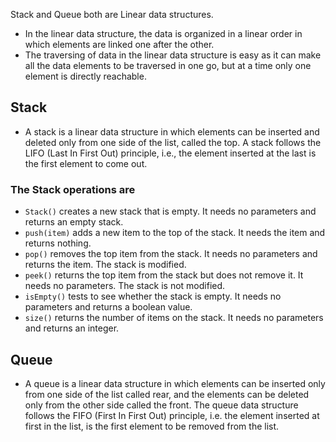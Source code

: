 Stack and Queue both are Linear data structures.
- In the linear data structure, the data is organized in a linear order in which elements are linked one after the other.
- The traversing of data in the linear data structure is easy as it can make all the data elements to be traversed in one go, but at a time only one element is directly reachable.<br>

## Stack
- A stack is a linear data structure in which elements can be inserted and deleted only from one side of the list, called the top. A stack follows the LIFO (Last In First Out) principle, i.e., the element inserted at the last is the first element to come out.

### The Stack operations are
- ```Stack()``` creates a new stack that is empty. It needs no parameters and returns an empty stack.
- ```push(item)``` adds a new item to the top of the stack. It needs the item and returns nothing.
- ```pop()``` removes the top item from the stack. It needs no parameters and returns the item. The stack is modified.
- ```peek()``` returns the top item from the stack but does not remove it. It needs no parameters. The stack is not modified.
- ```isEmpty()``` tests to see whether the stack is empty. It needs no parameters and returns a boolean value.
- ```size()``` returns the number of items on the stack. It needs no parameters and returns an integer.


## Queue
- A queue is a linear data structure in which elements can be inserted only from one side of the list called rear, and the elements can be deleted only from the other side called the front. The queue data structure follows the FIFO (First In First Out) principle, i.e. the element inserted at first in the list, is the first element to be removed from the list. 